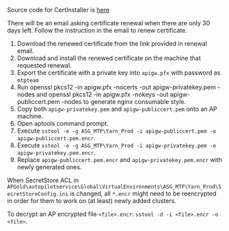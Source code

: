 Source code for CertInstaller is [here](https://msasg.visualstudio.com/DefaultCollection/Multi%20Tenancy/_git/PerfIso?path=%2Fprivate%2FCertInstaller&version=GBdevelop&_a=contents)

There will be an email asking certificate renewal when there are only 30 days left. Follow the instruction in the email to renew certificate. 
1. Download the renewed certificate from the link provided in renewal email.
2. Download and install the renewed certificate on the machine that requested renewal. 
3. Export the certificate with a private key into `apigw.pfx` with password as `mtpteam`
4. Run 
openssl pkcs12 -in apigw.pfx -nocerts -out apigw-privatekey.pem -nodes 
and 
openssl pkcs12 -in apigw.pfx -nokeys -out apigw-publiccert.pem -nodes
to generate nginx consumable style.
5. Copy both `apigw-privatekey.pem` and `apigw-publiccert.pem` onto an AP machine.
5. Open aptools command prompt.
6. Execute `sstool -e -g ASG_MTP\Yarn_Prod -i apigw-publiccert.pem -o apigw-publiccert.pem.encr`.
7. Execute `sstool -e -g ASG_MTP\Yarn_Prod -i apigw-privatekey.pem -o apigw-privatekey.pem.encr`.
8. Replace `apigw-publiccert.pem.encr` and `apigw-privatekey.pem.encr` with newly generated ones.

When SecretStore ACL in `APGold\autopilotservice\Global\VirtualEnvironments\ASG_MTP\Yarn_Prod\SecretStoreConfig.ini` is changed, all `*.encr` might need to be reencrypted in order for them to work on (at least) newly added clusters.

To decrypt an AP encrypted file `<file>.encr`: `sstool -d -i <file>.encr -o <file>`. 
